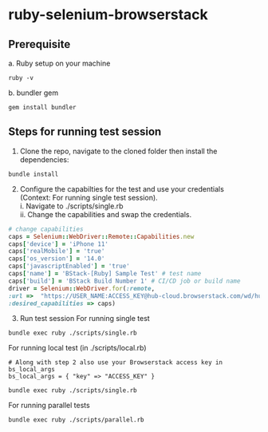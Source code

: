 # ruby-selenium-browserstack

## Prerequisite
a. Ruby setup on your machine
```
ruby -v
```

b. bundler gem
```
gem install bundler
```

## Steps for running test session

1. Clone the repo, navigate to the cloned folder then install the dependencies:
```
bundle install
```
2. Configure the capabilties for the test and use your credentials <br>
(Context: For running single test session). <br>
i. Navigate to ./scripts/single.rb <br>
ii. Change the capabilities and swap the credentials.
  ```ruby
# change capabilities
caps = Selenium::WebDriver::Remote::Capabilities.new
caps['device'] = 'iPhone 11'
caps['realMobile'] = 'true'
caps['os_version'] = '14.0'
caps['javascriptEnabled'] = 'true'
caps['name'] = 'BStack-[Ruby] Sample Test' # test name
caps['build'] = 'BStack Build Number 1' # CI/CD job or build name
driver = Selenium::WebDriver.for(:remote,
  :url =>  "https://USER_NAME:ACCESS_KEY@hub-cloud.browserstack.com/wd/hub", # Use your browserstack username and accesskey
  :desired_capabilities => caps)

  ```
  
3. Run test session
For running single test
```
bundle exec ruby ./scripts/single.rb
```

For running local test (in ./scripts/local.rb)
```
# Along with step 2 also use your Browserstack access key in bs_local_args
bs_local_args = { "key" => "ACCESS_KEY" }
```
```
bundle exec ruby ./scripts/single.rb
```

For running parallel tests
```
bundle exec ruby ./scripts/parallel.rb
```
